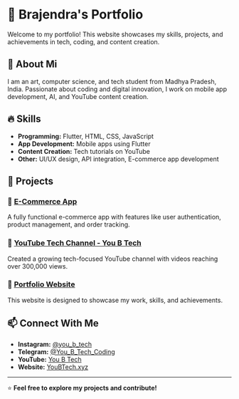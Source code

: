 # 🚀 Brajendra's Portfolio  

Welcome to my portfolio! This website showcases my skills, projects, and achievements in tech, coding, and content creation.  

## 🌟 About Mi
I am an art, computer science, and tech student from Madhya Pradesh, India. Passionate about coding and digital innovation, I work on mobile app development, AI, and YouTube content creation.  

## 🔥 Skills  
- **Programming:** Flutter, HTML, CSS, JavaScript  
- **App Development:** Mobile apps using Flutter  
- **Content Creation:** Tech tutorials on YouTube  
- **Other:** UI/UX design, API integration, E-commerce app development  

## 📌 Projects  
### 🎯 [E-Commerce App](#)  
A fully functional e-commerce app with features like user authentication, product management, and order tracking.  

### 🎯 [YouTube Tech Channel - You B Tech](https://youtube.com/@You_B_Tech)  
Created a growing tech-focused YouTube channel with videos reaching over 300,000 views.  

### 🎯 [Portfolio Website](#)  
This website is designed to showcase my work, skills, and achievements.  

## 📫 Connect With Me  
- **Instagram:** [@you_b_tech](https://instagram.com/you_b_tech)  
- **Telegram:** [@You_B_Tech_Coding](https://t.me/You_B_Tech_Coding)  
- **YouTube:** [You B Tech](https://youtube.com/@You_B_Tech)  
- **Website:** [YouBTech.xyz](https://youbtech.xyz)  

---

⭐ **Feel free to explore my projects and contribute!**
